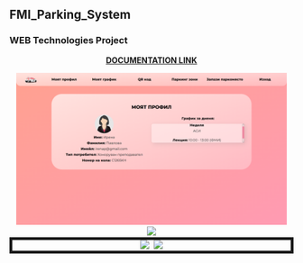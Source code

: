 ## FMI_Parking_System

### WEB Technologies Project

<div align="center">
  
  [**DOCUMENTATION LINK**](https://github.com/Svetoslav2112/CarPark-FMI/blob/main/Documentation/FMI%20Parking%20System.pdf)
  
</div>

<div align="center">
  <kbd>
    <img src="https://github.com/Svetoslav2112/CarPark-FMI/blob/main/Documentation/images/myprofile.png" width="480">
  </kbd>
  
  <kbd>
    <img src="https://github.com/Svetoslav2112/CarPark-FMI/tree/main/Documentation/images/myschedule.png" width="480">
  </kbd>
</div>

<div align="center" style="border: 5px solid">
  <kbd>
    <img src="https://github.com/Svetoslav2112/CarPark-FMI/tree/main/Documentation/images/parkingzones.png" width="480">
  </kbd>
  
  <kbd>
    <img src="https://github.com/Svetoslav2112/CarPark-FMI/tree/main/Documentation/images/reservespot.png" width="480">
  </kbd> 
</div>
